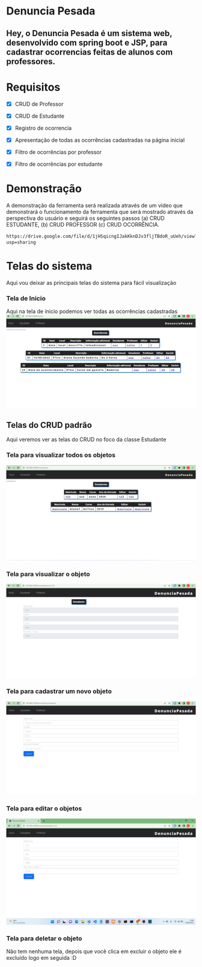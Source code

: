 # Denuncia Pesada
## Hey, o Denuncia Pesada é um sistema web, desenvolvido com spring boot e JSP, para cadastrar ocorrencias feitas de alunos com professores. 

# Requisitos
- [x] CRUD de Professor
- [x] CRUD de Estudante
- [x] Registro de ocorrencia
- [x] Apresentação de todas as ocorrências cadastradas na página inicial
- [x] Filtro de ocorrências por professor
- [x] Filtro de ocorrências por estudante


# Demonstração


A demonstração da ferramenta será realizada através de um video que demonstrará o funcionamento da ferramenta que será mostrado através da perspectiva do usuário e seguirá os seguintes passos (a) CRUD ESTUDANTE, (b) CRUD PROFESSOR (c) CRUD OCORRÊNCIA.


```
https://drive.google.com/file/d/1jHSqicngIJakKknDJv3fljTBdoR_uUeh/view?usp=sharing
```



# Telas do sistema
Aqui vou deixar as principais telas do sistema para fácil visualização 

### Tela de Inicio
Aqui na tela de inicio podemos ver todas as ocorrências cadastradas
![vuln2.jpg](imagens_git/tela_inicial.jpg)


## Telas do CRUD padrão
Aqui veremos ver as telas do CRUD no foco da classe Estudante

### Tela para visualizar todos os objetos
![vuln2.jpg](imagens_git/tela_estudante.jpg)

### Tela para visualizar o objeto
![vuln2.jpg](imagens_git/ver_estudante.jpg)

### Tela para cadastrar um novo objeto
![vuln2.jpg](imagens_git/cadastrar_estudante.jpg)

### Tela para editar o objetos
![vuln2.jpg](imagens_git/editar_estudante.jpg)


### Tela para deletar o objeto
Não tem nenhuma tela, depois que você clica em excluir o objeto ele é excluído logo em seguida :D


